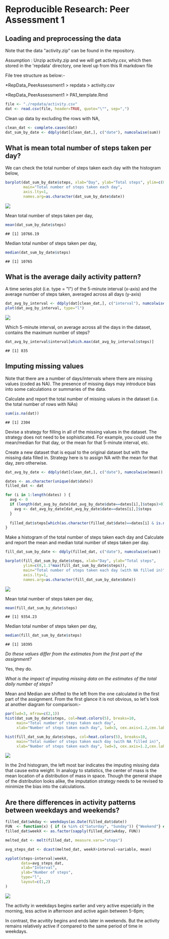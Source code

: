 # Reproducible Research: Peer Assessment 1


## Loading and preprocessing the data
Note that the data "activity.zip" can be found in the repository.

Assumption : Unzip activity.zip and we will get activity.csv, which then stored in the 'repdata' directory, one level up from this R markdown file

File tree structure as below:-

*RepData_PeerAssessment1 > repdata > activity.csv

*RepData_PeerAssessment1 > PA1_template.Rmd
        
 



```r
file <- "./repdata/activity.csv"
dat <- read.csv(file, header=TRUE, quote="\"", sep=",")
```

Clean up data by excluding the rows with NA,

```r
clean_dat <- complete.cases(dat)
dat_sum_by_date <- ddply(dat[clean_dat,], c("date"), numcolwise(sum))
```

 
## What is mean total number of steps taken per day?
We can check the total number of steps taken each day with the histogram below,

```r
barplot(dat_sum_by_date$steps, xlab="Day", ylab="Total steps", ylim=c(0,1.1*max(dat_sum_by_date$steps)), 
        main="Total number of steps taken each day",
        axis.lty=1,
        names.arg=as.character(dat_sum_by_date$date))
```

![](PA1_template_files/figure-html/meantotalsteps-1.png) 

Mean total number of steps taken per day,

```r
mean(dat_sum_by_date$steps)
```

```
## [1] 10766.19
```
        


Median total number of steps taken per day,

```r
median(dat_sum_by_date$steps)
```

```
## [1] 10765
```


## What is the average daily activity pattern?


A time series plot (i.e. type = "l") of the 5-minute interval (x-axis) and the average number of steps taken, averaged across all days (y-axis)

```r
dat_avg_by_interval <- ddply(dat[clean_dat,], c("interval"), numcolwise(mean))
plot(dat_avg_by_interval, type="l")
```

![](PA1_template_files/figure-html/unnamed-chunk-4-1.png) 

Which 5-minute interval, on average across all the days in the dataset, contains the maximum number of steps?

```r
dat_avg_by_interval$interval[which.max(dat_avg_by_interval$steps)]  
```

```
## [1] 835
```


## Imputing missing values
Note that there are a number of days/intervals where there are missing values (coded as NA). The presence of missing days may introduce bias into some calculations or summaries of the data.

Calculate and report the total number of missing values in the dataset (i.e. the total number of rows with NAs)

```r
sum(is.na(dat))
```

```
## [1] 2304
```

Devise a strategy for filling in all of the missing values in the dataset. The strategy does not need to be sophisticated. For example, you could use the mean/median for that day, or the mean for that 5-minute interval, etc.

Create a new dataset that is equal to the original dataset but with the missing data filled in. 
Strategy here is to assign NA with the mean for that day, zero otherwise.

```r
dat_avg_by_date <- ddply(dat[clean_dat,], c("date"), numcolwise(mean))

dates <- as.character(unique(dat$date))
filled_dat <- dat

for (i in 1:length(dates) ) {
  avg <- 0
  if (length(dat_avg_by_date[dat_avg_by_date$date==dates[i],]$steps)>0) {
    avg <- dat_avg_by_date[dat_avg_by_date$date==dates[i],]$steps
  } 
  
  filled_dat$steps[which(as.character(filled_dat$date)==dates[i] & is.na(filled_dat$steps))] <- avg  
}
```

Make a histogram of the total number of steps taken each day and Calculate and report the mean and median total number of steps taken per day. 

```r
fill_dat_sum_by_date <- ddply(filled_dat, c("date"), numcolwise(sum))

barplot(fill_dat_sum_by_date$steps, xlab="Day", ylab="Total steps", 
        ylim=c(0,1.1*max(fill_dat_sum_by_date$steps)), 
        main="Total number of steps taken each day (with NA filled in)",
        axis.lty=1,
        names.arg=as.character(fill_dat_sum_by_date$date))
```

![](PA1_template_files/figure-html/unnamed-chunk-8-1.png) 


Mean total number of steps taken per day,

```r
mean(fill_dat_sum_by_date$steps)
```

```
## [1] 9354.23
```
        


Median total number of steps taken per day,

```r
median(fill_dat_sum_by_date$steps)
```

```
## [1] 10395
```


*Do these values differ from the estimates from the first part of the assignment?*

Yes, they do.   
        


*What is the impact of imputing missing data on the estimates of the total daily number of steps?*

Mean and Median are shifted to the left from the one calculated in the first part of the assignment.
From the first glance it is not obvious, so let's look at another diagram for comparison:-


```r
par(lwd=3, mfrow=c(2,1))
hist(dat_sum_by_date$steps, col=heat.colors(5), breaks=10,
     main="Total number of steps taken each day",
     xlab="Number of steps taken each day", lwd=3, cex.axis=1.2,cex.lab=1.2)

hist(fill_dat_sum_by_date$steps, col=heat.colors(5), breaks=10,
     main="Total number of steps taken each day (with NA filled in)",
     xlab="Number of steps taken each day", lwd=3, cex.axis=1.2,cex.lab=1.2)
```

![](PA1_template_files/figure-html/unnamed-chunk-11-1.png) 


In the 2nd histogram, the left most bar indicates the imputing missing data that cause extra
weight. In analogy to statistics, the center of mass is the mean location of a distribution of mass in space.
Though the general shape of the distribution looks alike, the imputation strategy needs to be revised to minimize the bias into the calculations.


## Are there differences in activity patterns between weekdays and weekends?

```r
filled_dat$wkday <- weekdays(as.Date(filled_dat$date))
FUN  <- function(x) { if (x %in% c("Saturday", "Sunday")) {"Weekend"} else { "Weekday" } }
filled_dat$weekX <- as.factor(sapply(filled_dat$wkday, FUN))

melted_dat <- melt(filled_dat, measure.vars="steps")

avg_steps_dat <- dcast(melted_dat, weekX+interval~variable, mean)

xyplot(steps~interval|weekX,
       data=avg_steps_dat,
       xlab="Interval",
       ylab="Number of steps",
       type="l",
       layout=c(1,2)
)
```

![](PA1_template_files/figure-html/unnamed-chunk-13-1.png) 

The activity in weekdays begins earlier and very active especially in the morning, less active in afternoon and active again between 5-6pm; 

In contrast, the acvitity begins and ends later in weekends. But the activity remains relatively active if compared to the same period of time in weekdays. 
